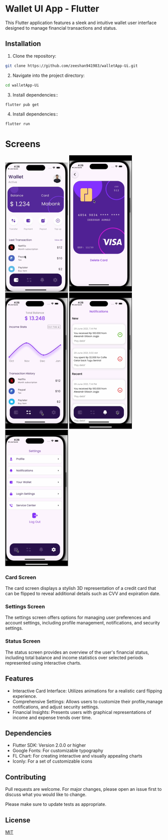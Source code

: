 # Wallet UI App - Flutter

This Flutter application features a sleek and intuitive wallet user interface designed to manage financial transactions and status.

## Installation

1. Clone the repository:

```bash
git clone https://github.com/zeeshan941983/walletApp-Ui.git
```
2. Navigate into the project directory:

```bash
cd walletApp-Ui
```
3. Install dependencies::

```bash
flutter pub get
```
4. Install dependencies::

```bash
flutter run
```

# Screens
<div style="display: inline-block; margin-right: 10px;">
    <img src="home.png" alt="Image 1" width="200" />
     <img src="IMG_7839.PNG" alt="Image 4" width="200" />
     <img src="IMG_7836.PNG" alt="Image 2" width="200" />
     <img src="IMG_7837.PNG" alt="Image 2" width="200" />
      <img src="IMG_7838.PNG" alt="Image 3" width="200" />
   

</div>

### Card Screen
The card screen displays a stylish 3D representation of a credit card that can be flipped to reveal additional details such as CVV and expiration date.

### Settings Screen
The settings screen offers options for managing user preferences and account settings, including profile management, notifications, and security settings.

### Status Screen
The status screen provides an overview of the user's financial status, including total balance and income statistics over selected periods represented using interactive charts.


## Features

- Interactive Card Interface: Utilizes animations for a realistic card flipping experience.
- Comprehensive Settings: Allows users to customize their profile,manage notifications, and adjust security settings.
- Financial Insights: Presents users with graphical representations of income and expense trends over time.

## Dependencies

- Flutter SDK: Version 2.0.0 or higher
- Google Fonts: For customizable typography
- FL Chart: For creating interactive and visually appealing charts
- Iconly: For a set of customizable icons

## Contributing

Pull requests are welcome. For major changes, please open an issue first
to discuss what you would like to change.

Please make sure to update tests as appropriate.
## License

[MIT](https://choosealicense.com/licenses/mit/)
